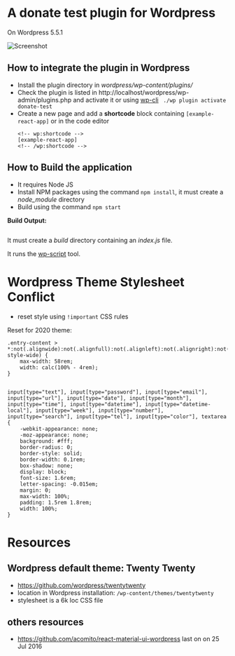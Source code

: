 # A donate test plugin for Wordpress

On Wordpress 5.5.1

![Screenshot](https://code.electrolab.fr/fabrice/)

## How to integrate the plugin in Wordpress

* Install the plugin directory in *wordpress/wp-content/plugins/*
* Check the plugin is listed in http://localhost/wordpress/wp-admin/plugins.php and activate it
  or using [wp-cli](https://wp-cli.org) ` ./wp plugin activate donate-test`
* Create a new page and add a **shortcode** block containing `[example-react-app]` or in the code editor
  ```
  <!-- wp:shortcode -->
  [example-react-app]
  <!-- /wp:shortcode -->
  ```

## How to Build the application

* It requires Node JS
* Install NPM packages using the command `npm install`, it must create a *node_module* directory
* Build using the command `npm start`

**Build Output:**

```
```

It must create a *build* directory containing an *index.js* file.

It runs the [wp-script](https://developer.wordpress.org/block-editor/packages/packages-scripts/) tool.

# Wordpress Theme Stylesheet Conflict

* reset style using `!important` CSS rules

Reset for 2020 theme:

```
.entry-content > *:not(.alignwide):not(.alignfull):not(.alignleft):not(.alignright):not(.is-style-wide) {
    max-width: 58rem;
    width: calc(100% - 4rem);
}


input[type="text"], input[type="password"], input[type="email"], input[type="url"], input[type="date"], input[type="month"], input[type="time"], input[type="datetime"], input[type="datetime-local"], input[type="week"], input[type="number"], input[type="search"], input[type="tel"], input[type="color"], textarea {
    -webkit-appearance: none;
    -moz-appearance: none;
    background: #fff;
    border-radius: 0;
    border-style: solid;
    border-width: 0.1rem;
    box-shadow: none;
    display: block;
    font-size: 1.6rem;
    letter-spacing: -0.015em;
    margin: 0;
    max-width: 100%;
    padding: 1.5rem 1.8rem;
    width: 100%;
}
```

# Resources

## Wordpress default theme: Twenty Twenty

* https://github.com/wordpress/twentytwenty
* location in Wordpress installation: `/wp-content/themes/twentytwenty`
* stylesheet is a 6k loc CSS file

## others resources

* https://github.com/acomito/react-material-ui-wordpress
  last on on 25 Jul 2016
